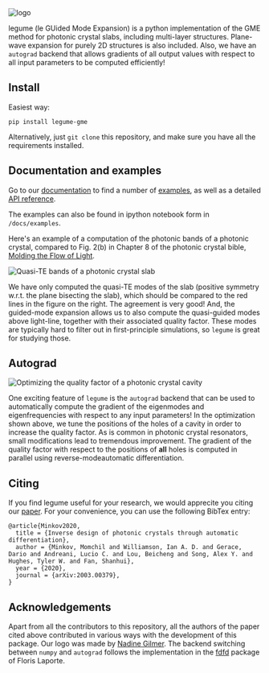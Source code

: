 <img src="https://github.com/fancompute/legume/blob/master/docs/_static/legume-logo.png" align="middle" title="logo" alt="logo">

legume (le GUided Mode Expansion) is a python implementation of the GME method for photonic crystal slabs, including multi-layer structures. Plane-wave expansion for purely 2D structures is also included. Also, we have an `autograd` backend that allows gradients of all output values with respect to all input parameters to be computed efficiently!

## Install

Easiest way:

```
pip install legume-gme
```

Alternatively, just `git clone` this repository, and make sure you have all the requirements installed.

## Documentation and examples

Go to our [documentation](https://legume.readthedocs.io/en/latest/index.html) to find a number of [examples](https://legume.readthedocs.io/en/latest/examples.html), as well as a detailed [API reference](https://legume.readthedocs.io/en/latest/api.html).

The examples can also be found in ipython notebook form in `/docs/examples`.

Here's an example of a computation of the photonic bands of a photonic crystal, compared to Fig. 2(b) in Chapter 8 of the photonic crystal bible, [Molding the Flow of Light](http://ab-initio.mit.edu/book/).

<img src="https://github.com/fancompute/legume/blob/master/img/phc_bands.png" title="photonic_bands" alt="Quasi-TE bands of a photonic crystal slab">

We have only computed the quasi-TE modes of the slab (positive symmetry w.r.t. the plane bisecting the slab), which should be compared to the red lines in the figure on the right. The agreement is very good! And, the guided-mode expansion allows us to also compute the quasi-guided modes above light-line, together with their associated quality factor. These modes are typically hard to filter out in first-principle simulations, so `legume` is great for studying those. 

## Autograd

<img src="https://github.com/fancompute/legume/blob/master/img/cavity_opt.gif" title="cavity_opt" alt="Optimizing the quality factor of a photonic crystal cavity">

One exciting feature of `legume` is the `autograd` backend that can be used to automatically compute the gradient of the eigenmodes and eigenfrequencies with respect to any input parameters! In the optimization shown above, we tune the positions of the holes of a cavity in order to increase the quality factor. As is common in photonic crystal resonators, small modifications lead to tremendous improvement. The gradient of the quality factor with respect to the positions of **all** holes is computed in parallel using reverse-modeautomatic differentiation. 

## Citing

If you find legume useful for your research, we would apprecite you citing our [paper](https://arxiv.org/abs/2003.00379). For your convenience, you can use the following BibTex entry:

```
@article{Minkov2020,
  title = {Inverse design of photonic crystals through automatic differentiation},
  author = {Minkov, Momchil and Williamson, Ian A. D. and Gerace, Dario and Andreani, Lucio C. and Lou, Beicheng and Song, Alex Y. and Hughes, Tyler W. and Fan, Shanhui},
  year = {2020},
  journal = {arXiv:2003.00379},
}
```

## Acknowledgements

Apart from all the contributors to this repository, all the authors of the paper cited above contributed in various ways with the development of this package. Our logo was made by [Nadine Gilmer](https://nadinegilmer.com/). The backend switching between `numpy` and `autograd` follows the implementation in the [fdfd](https://github.com/flaport/fdtd) package of Floris Laporte.

